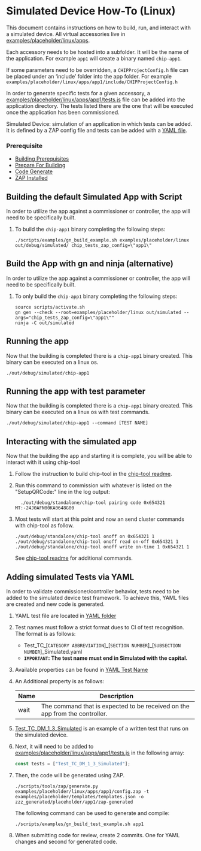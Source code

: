 # Simulated Device How-To (Linux)

This document contains instructions on how to build, run, and interact with a
simulated device. All virtual accessories live in
[examples/placeholder/linux/apps](https://github.com/project-chip/connectedhomeip/tree/master/examples/placeholder/linux/apps).

Each accessory needs to be hosted into a subfolder. It will be the name of the
application. For example `app1` will create a binary named `chip-app1`.

If some parameters need to be overridden, a `CHIPProjectConfig.h` file can be
placed under an ‘include’ folder into the app folder. For example
`examples/placeholder/linux/apps/app1/include/CHIPProjectConfig.h`

In order to generate specific tests for a given accessory, a
[examples/placeholder/linux/apps/app1/tests.js](../../examples/placeholder/linux/apps/app1/tests.js)
file can be added into the application directory. The tests listed there are the
one that will be executed once the application has been commissioned.

Simulated Device: simulation of an application in which tests can be added. It
is defined by a ZAP config file and tests can be added with a
[YAML file](../../src/app/tests/suites/certification/Test_TC_DM_1_3_Simulated.yaml).

### Prerequisite

-   [Building Prerequisites](./BUILDING.md#prerequisites)
-   [Prepare For Building](./BUILDING.md#prepare-for-building)
-   [Code Generate](../code_generation.md)
-   [ZAP Installed](../code_generation.md#installing-zap-and-environment-variables)

## Building the default Simulated App with Script

In order to utilize the app against a commissioner or controller, the app will
need to be specifically built.

1. To build the `chip-app1` binary completing the following steps:

    ```
    ./scripts/examples/gn_build_example.sh examples/placeholder/linux out/debug/simulated/ chip_tests_zap_config=\"app1\"
    ```

## Build the App with gn and ninja (alternative)

In order to utilize the app against a commissioner or controller, the app will
need to be specifically built.

1. To only build the `chip-app1` binary completing the following steps:

    ```
    source scripts/activate.sh
    gn gen --check --root=examples/placeholder/linux out/simulated --args="chip_tests_zap_config=\"app1\""
    ninja -C out/simulated
    ```

## Running the app

Now that the building is completed there is a `chip-app1` binary created. This
binary can be executed on a linux os.

```
./out/debug/simulated/chip-app1
```

## Running the app with test parameter

Now that the building is completed there is a `chip-app1` binary created. This
binary can be executed on a linux os with test commands.

```
./out/debug/simulated/chip-app1 --command [TEST NAME]
```

## Interacting with the simulated app

Now that the building the app and starting it is complete, you will be able to
interact with it using chip-tool

1. Follow the instruction to build chip-tool in the
   [chip-tool readme](../../examples/chip-tool/README.md).

2. Run this command to commission with whatever is listed on the "SetupQRCode:"
   line in the log output:

    ```
      ./out/debug/standalone/chip-tool pairing code 0x654321 MT:-24J0AFN00KA0648G00
    ```

3. Most tests will start at this point and now an send cluster commands with
   chip-tool as follow.

    ```
    ./out/debug/standalone/chip-tool onoff on 0x654321 1
    ./out/debug/standalone/chip-tool onoff read on-off 0x654321 1
    ./out/debug/standalone/chip-tool onoff write on-time 1 0x654321 1
    ```

    See [chip-tool readme](../../examples/chip-tool/README.md) for additional
    commands.

## Adding simulated Tests via YAML

In order to validate commissioner/controller behavior, tests need to be added to
the simulated device test framework. To achieve this, YAML files are created and
new code is generated.

1. YAML test file are located in
   [YAML folder](../../src/app/tests/suites/certification/)

2. Test names must follow a strict format dues to CI of test recognition. The
   format is as follows:

    - Test_TC\_[`CATEGORY ABBREVIATION`]\_[`SECTION NUMBER`]\_[`SUBSECTION
      NUMBER`]\_Simulated.yaml
    - <strong>`IMPORTANT`: The test name must end in Simulated with the
      capital.</strong>

3. Available properties can be found in
   [YAML Test Name](../../src/app/tests/suites/README.md)

4. An Additional property is as follows:

    | Name | Description                                                                 |
    | ---- | --------------------------------------------------------------------------- |
    | wait | The command that is expected to be received on the app from the controller. |

5. [Test_TC_DM_1_3_Simulated](../../src/app/tests/suites/certification/Test_TC_DM_1_3_Simulated.yaml)
   is an example of a written test that runs on the simulated device.

6. Next, it will need to be added to
   [examples/placeholder/linux/apps/app1/tests.js](../../examples/placeholder/linux/apps/app1/tests.js)
   in the following array:

    ```javascript
    const tests = ["Test_TC_DM_1_3_Simulated"];
    ```

7. Then, the code will be generated using ZAP.

    ```
    ./scripts/tools/zap/generate.py examples/placeholder/linux/apps/app1/config.zap -t examples/placeholder/templates/templates.json -o zzz_generated/placeholder/app1/zap-generated
    ```

    The following command can be used to generate and compile:

    ```
    ./scripts/examples/gn_build_test_example.sh app1
    ```

8) When submitting code for review, create 2 commits. One for YAML changes and
   second for generated code.
